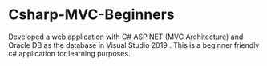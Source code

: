 # Csharp-MVC-Beginners

Developed a web application with C# ASP.NET (MVC Architecture) and Oracle DB as the database in Visual Studio 2019 .
This is a beginner friendly c# application for learning purposes.
